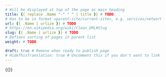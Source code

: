 ```yaml
---
# Will be displayed at top of the page as main heading
title: {{ replace .Name "-" " " | title }} # TODO
# Has to be in format <parent-site/current-site>, e.g. services/network (notice missing slash at the beginning)
url: {{ .Name | urlize }} # TODO
# https://en.wikipedia.org/wiki/Clean_URL#Slug
slug: {{ .Name | urlize }} # TODO
# Defines sorting of pages in parent list
weight: # TODO

draft: true # Remove when ready to publish page
# HideThisTranslation: true # Uncomment this if you don't want to link this translation of page in translations
---
```

{{<linktraslations>}} <!-- TODO: remove before publishing draft -->

<!-- Write page contents here -->
<!-- Use Markdown syntax: https://www.markdownguide.org/basic-syntax -->
